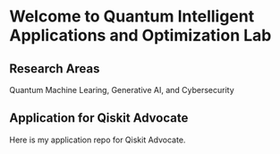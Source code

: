 # Welcome to Quantum Intelligent Applications and Optimization Lab
## Research Areas
Quantum Machine Learing, Generative AI, and Cybersecurity
## Application for Qiskit Advocate
Here is my application repo for Qiskit Advocate.
